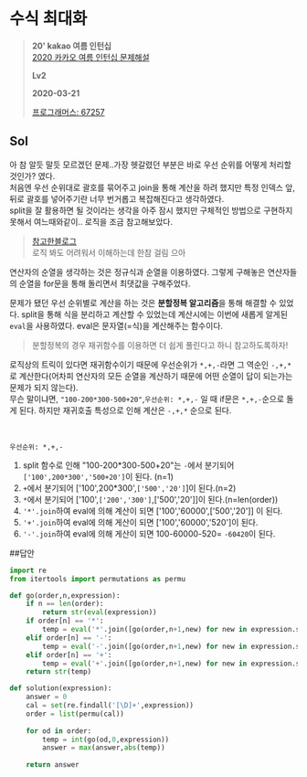 # 수식 최대화
> **20' kakao 여름 인턴십**  
> [2020 카카오 여름 인턴십 문제해설](https://tech.kakao.com/2020/07/01/2020-internship-test/)
>
> **Lv2**
>
> **2020-03-21**
>
> [프로그래머스: 67257](https://programmers.co.kr/learn/courses/30/lessons/67257)

## Sol
아 참 알듯 말듯 모르겠던 문제..가장 헷갈렸던 부분은 바로 우선 순위를 어떻게 처리할 것인가? 였다.  
처음엔 우선 순위대로 괄호를 묶어주고 join을 통해 계산을 하려 했지만 특정 인덱스 앞,뒤로 괄호를 넣어주기란 너무 번거롭고 복잡해진다고 생각하였다.  
split을 잘 활용하면 될 것이라는 생각을 아주 잠시 했지만 구체적인 방법으로 구현하지 못해서 여느때와같이.. 로직을 조금 참고해보았다.
> [참고한블로그](https://medium.com/@haeseok/프로그래머스-수식-최대화-eaa534d55316)  
> 로직 봐도 어려워서 이해하는데 한참 걸림 으아  


연산자의 순열을 생각하는 것은 정규식과 순열을 이용하였다. 그렇게 구해놓은 연산자들의 순열을 for문을 통해 돌리면서 최댓값을 구해주었다.  


문제가 됐던 우선 순위별로 계산을 하는 것은 **분할정복 알고리즘**을 통해 해결할 수 있었다. split을 통해 식을 분리하고 계산할 수 있었는데 계산시에는 이번에 새롭게 알게된 `eval`을 사용하였다.
eval은 문자열(=식)을 계산해주는 함수이다. 
> 분할정복의 경우 재귀함수를 이용하면 더 쉽게 풀린다고 하니 참고하도록하자!


로직상의 트릭이 있다면 재귀함수이기 때문에 우선순위가 `*,+,-`라면 그 역순인 `-,+,*`로 계산한다(어차피 연산자의 모든 순열을 계산하기 때문에 어떤 순열이 답이 되는가는 문제가 되지 않는다).  
무슨 말이냐면, `"100-200*300-500+20"`,`우선순위: *,+,-` 일 때 if문은 `*,+,-`순으로 돌게 된다. 하지만 재귀호출 특성으로 인해 계산은 `-,+,*` 순으로 된다.  


<br>

`우선순위: *,+,-`  
1. split 함수로 인해 "100-200*300-500+20"는 `-`에서 분기되어 `['100',200*300','500+20']`이 된다. (n=1)  
2. `+`에서 분기되어 ['100',200*300',`['500','20']`]이 된다.(n=2)  
3. `*`에서 분기되어 ['100',`['200','300']`,['500','20']]이 된다.(n=len(order))    
4. `'*'.join`하여 eval에 의해 계산이 되면 ['100','60000',['500','20']] 이 된다.  
5. `'+'.join`하여 eval에 의해 게산이 되면 ['100','60000','520']이 된다.  
6. `'-'.join`하여 eval에 의해 게산이 되면 100-60000-520= `-60420`이 된다.    


##답안
```python
import re
from itertools import permutations as permu

def go(order,n,expression):
    if n == len(order):
        return str(eval(expression))
    if order[n] == '*':
        temp = eval('*'.join([go(order,n+1,new) for new in expression.split('*')]))
    elif order[n] == '-':
        temp = eval('-'.join([go(order,n+1,new) for new in expression.split('-')]))
    elif order[n] == '+':
        temp = eval('+'.join([go(order,n+1,new) for new in expression.split('+')]))
    return str(temp)

def solution(expression):
    answer = 0
    cal = set(re.findall('[\D]+',expression))
    order = list(permu(cal))
    
    for od in order:
        temp = int(go(od,0,expression))
        answer = max(answer,abs(temp))
    
    return answer
```